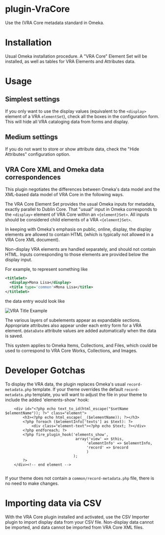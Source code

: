 # plugin-VraCore
Use the (VRA Core metadata standard in Omeka.

# Installation
Usual Omeka installation procedure. A "VRA Core" Element Set will be installed, as well as tables for VRA Elements and Attributes data.

# Usage
## Simplest settings
If you only want to use the display values (equivalent to the `<display>` element of a VRA `elementSet`), check all the boxes in the configuration form. This will hide all VRA cataloging data from forms and display.

## Medium settings
If you do not want to store or show attribute data, check the "Hide Attributes" configuration option.

## VRA Core XML and Omeka data correspondences

This plugin negotiates the differences between Omeka's data model and the XML-based data model of VRA Core in the following ways.

The VRA Core Element Set provides the usual Omeka inputs for metadata, exactly parallel to Dublin Core. That "usual" input in Omeka corresponds to the `<display>` element of VRA Core within an `<{element}Set>`. All inputs should be considered child elements of a VRA `<{element}Set>`. 

In keeping with Omeka's emphasis on public, online, display, the display elements are allowed to contain HTML (which is typically not allowed in a VRA Core XML document). 

Non-display VRA elements are handled separately, and should not contain HTML. Inputs corresponding to those elements are provided below the display input.

For example, to represent something like

```xml
<titleSet>
  <display>Mona Lisa</display>
  <title type='common'>Mona Lisa</title> 
</titleSet>
```

the data entry would look like

![VRA Title Example](/../readme-screenshots/readme-screenshots/vraTitleExample.png?raw=true "VRA Title Example")

The various layers of subelements appear as expandable sections. Appropriate attributes also appear under each entry form for a VRA element. `@dataDate` attribute values are added automatically when the data is saved.

This system applies to Omeka Items, Collections, and Files, which could be used to correspond to VRA Core Works, Collections, and Images.

# Developer Gotchas

To display the VRA data, the plugin replaces Omeka's usual `record-metadata.php` template. If your theme overrides the default `record-metadata.php` template, you will want to adjust the file in your theme to include the added 'elements-show' hook:

```phtml
    <div id="<?php echo text_to_id(html_escape("$setName $elementName")); ?>" class="element">
        <h3><?php echo html_escape(__($elementName)); ?></h3>
        <?php foreach ($elementInfo['texts'] as $text): ?>
            <div class="element-text"><?php echo $text; ?></div>
        <?php endforeach; ?>
        <?php fire_plugin_hook('elements_show',
                                array('view' => $this,
                                     'elementInfo' => $elementInfo,
                                     'record' => $record
                                     )
                               );
        ?>
    </div><!-- end element -->


```

If your theme does not contain a `common/record-metadata.php` file, there is no need to make changes.

# Importing data via CSV

With the VRA Core plugin installed and activated, use the CSV Importer plugin to import display data from your CSV file. Non-display data cannot be imported, and data cannot be imported from VRA Core XML files.
